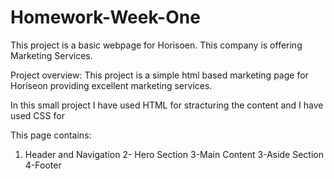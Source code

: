 # Homework-Week-One
This project is a basic webpage for Horisoen. This company is offering Marketing Services.

Project overview:
This project is a simple html based marketing page for Horiseon providing excellent marketing services.

In this small project I have used HTML for stracturing the content and I have used CSS for 

This page contains:

1. Header and Navigation
2- Hero Section
3-Main Content
3-Aside Section
4-Footer
